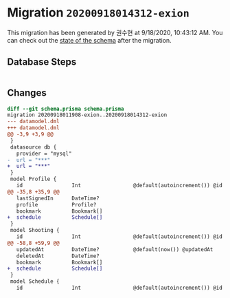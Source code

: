# Migration `20200918014312-exion`

This migration has been generated by 권수현 at 9/18/2020, 10:43:12 AM.
You can check out the [state of the schema](./schema.prisma) after the migration.

## Database Steps

```sql

```

## Changes

```diff
diff --git schema.prisma schema.prisma
migration 20200918011908-exion..20200918014312-exion
--- datamodel.dml
+++ datamodel.dml
@@ -3,9 +3,9 @@
 }
 datasource db {
   provider = "mysql"
-  url = "***"
+  url = "***"
 }
 model Profile {
   id                Int                 @default(autoincrement()) @id
@@ -35,8 +35,9 @@
   lastSignedIn      DateTime?
   profile           Profile?
   bookmark          Bookmark[]
+  schedule          Schedule[]
 }
 model Shooting {
   id                Int                 @default(autoincrement()) @id   
@@ -58,8 +59,9 @@
   updatedAt         DateTime?           @default(now()) @updatedAt
   deletedAt         DateTime?
   bookmark          Bookmark[]
+  schedule          Schedule[]
 }
 model Schedule {
   id                Int                 @default(autoincrement()) @id  
```


